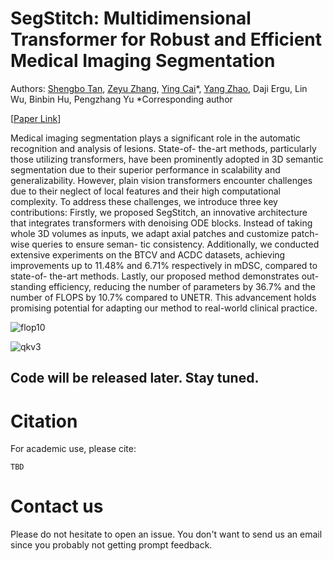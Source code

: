 # SegStitch: Multidimensional Transformer for Robust and Efficient Medical Imaging Segmentation

Authors: [Shengbo Tan](https://github.com/goblin327), [Zeyu Zhang](https://steve-zeyu-zhang.github.io/), [Ying Cai](https://ieeexplore.ieee.org/author/37087137422)*, [Yang Zhao](https://yangyangkiki.github.io/), Daji Ergu, Lin Wu, Binbin Hu, Pengzhang Yu
*Corresponding author

[[Paper Link]()]

Medical imaging segmentation plays a significant
role in the automatic recognition and analysis of lesions. State-of-
the-art methods, particularly those utilizing transformers, have
been prominently adopted in 3D semantic segmentation due to
their superior performance in scalability and generalizability.
However, plain vision transformers encounter challenges due
to their neglect of local features and their high computational
complexity. To address these challenges, we introduce three
key contributions: Firstly, we proposed SegStitch, an innovative
architecture that integrates transformers with denoising ODE
blocks. Instead of taking whole 3D volumes as inputs, we adapt
axial patches and customize patch-wise queries to ensure seman-
tic consistency. Additionally, we conducted extensive experiments
on the BTCV and ACDC datasets, achieving improvements up to
11.48% and 6.71% respectively in mDSC, compared to state-of-
the-art methods. Lastly, our proposed method demonstrates out-
standing efficiency, reducing the number of parameters by 36.7%
and the number of FLOPS by 10.7% compared to UNETR.
This advancement holds promising potential for adapting our
method to real-world clinical practice. 

![flop10](https://github.com/user-attachments/assets/2f2e679c-1933-41b1-84af-513e25791c2d)

![qkv3](https://github.com/user-attachments/assets/18803fe5-c9ec-4e67-9980-7479d3f810ac)

## Code will be released later. Stay tuned.

# Citation

For academic use, please cite:
```
TBD
```

# Contact us

Please do not hesitate to open an issue. You don't want to send us an email since you probably not getting prompt feedback.
